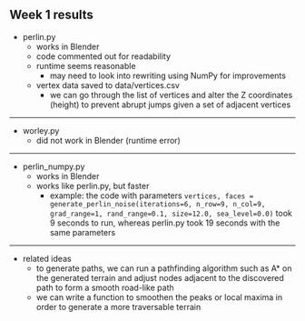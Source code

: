 ## Week 1 results 

- perlin.py
  - works in Blender
  - code commented out for readability
  - runtime seems reasonable
    - may need to look into rewriting using NumPy for improvements
  - vertex data saved to data/vertices.csv
    - we can go through the list of vertices and alter the Z coordinates (height) to prevent abrupt jumps given a set of adjacent vertices
---
- worley.py
  - did not work in Blender (runtime error)
---
- perlin_numpy.py
  - works in Blender
  - works like perlin.py, but faster
    - example: the code with parameters ``vertices, faces = generate_perlin_noise(iterations=6, n_row=9, n_col=9, grad_range=1,
                                        rand_range=0.1, size=12.0, sea_level=0.0)`` took 9 seconds to run, whereas perlin.py took 19 seconds with the same parameters
---
- related ideas
  - to generate paths, we can run a pathfinding algorithm such as A* on the generated terrain and adjust nodes adjacent to the discovered path to form a smooth road-like path
  - we can write a function to smoothen the peaks or local maxima in order to generate a more traversable terrain